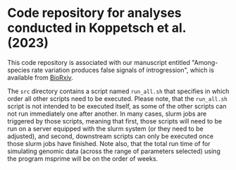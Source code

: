 # Code repository for analyses conducted in Koppetsch et al. (2023)

This code repository is associated with our manuscript entitled "Among-species rate variation produces false signals of introgression", which is available from [BioRxiv](https://www.biorxiv.org/content/10.1101/2023.05.21.541635v1).

The `src` directory contains a script named `run_all.sh` that specifies in which order all other scripts need to be executed. Please note, that the `run_all.sh` script is not intended to be executed itself, as some of the other scripts can not run immediately one after another. In many cases, slurm jobs are triggered by those scripts, meaning that first, those scripts will need to be run on a server equipped with the slurm system (or they need to be adjusted), and second, downstream scripts can only be executed once those slurm jobs have finished. Note also, that the total run time of for simulating genomic data (across the range of parameters selected) using the program msprime will be on the order of weeks.
